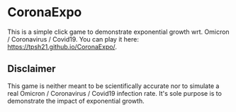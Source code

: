 # CoronaExpo

This is a simple click game to demonstrate exponential growth wrt. Omicron / Coronavirus / Covid19. You can play it here: https://tpsh21.github.io/CoronaExpo/.

## Disclaimer
This game is neither meant to be scientifically accurate nor to simulate a real Omicron / Coronavirus / Covid19 infection rate. It's sole purpose is to demonstrate the impact of exponential growth.